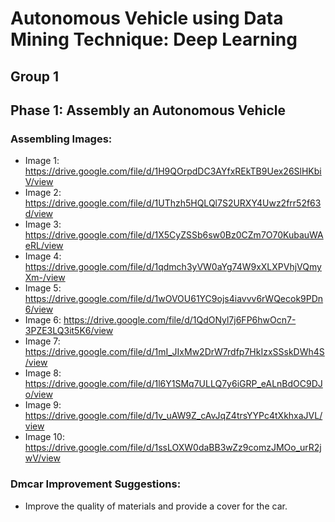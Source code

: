 # Autonomous Vehicle using Data Mining Technique: Deep Learning
## Group 1
## Phase 1: Assembly an Autonomous Vehicle
### Assembling Images:
- Image 1: https://drive.google.com/file/d/1H9QOrpdDC3AYfxREkTB9Uex26SlHKbiV/view
- Image 2: https://drive.google.com/file/d/1UThzh5HQLQl7S2URXY4Uwz2frr52f63d/view
- Image 3: https://drive.google.com/file/d/1X5CyZSSb6sw0Bz0CZm7O70KubauWAeRL/view
- Image 4: https://drive.google.com/file/d/1qdmch3yVW0aYg74W9xXLXPVhjVQmyXm-/view
- Image 5: https://drive.google.com/file/d/1wOVOU61YC9ojs4iavvv6rWQecok9PDn6/view
- Image 6: https://drive.google.com/file/d/1QdONyl7j6FP6hwOcn7-3PZE3LQ3it5K6/view
- Image 7: https://drive.google.com/file/d/1mI_JIxMw2DrW7rdfp7HkIzxSSskDWh4S/view
- Image 8: https://drive.google.com/file/d/1l6Y1SMq7ULLQ7y6iGRP_eALnBdOC9DJo/view
- Image 9: https://drive.google.com/file/d/1v_uAW9Z_cAvJqZ4trsYYPc4tXkhxaJVL/view
- Image 10: https://drive.google.com/file/d/1ssLOXW0daBB3wZz9comzJMOo_urR2jwV/view

### Dmcar Improvement Suggestions:
- Improve the quality of materials and provide a cover for the car.
